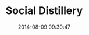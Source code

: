 ---
layout: portfolio-entry
title:  "Social Distillery"
projectid: sd-branding
permalink: social-distillery-branding/
date:   2014-08-09 09:30:47
---